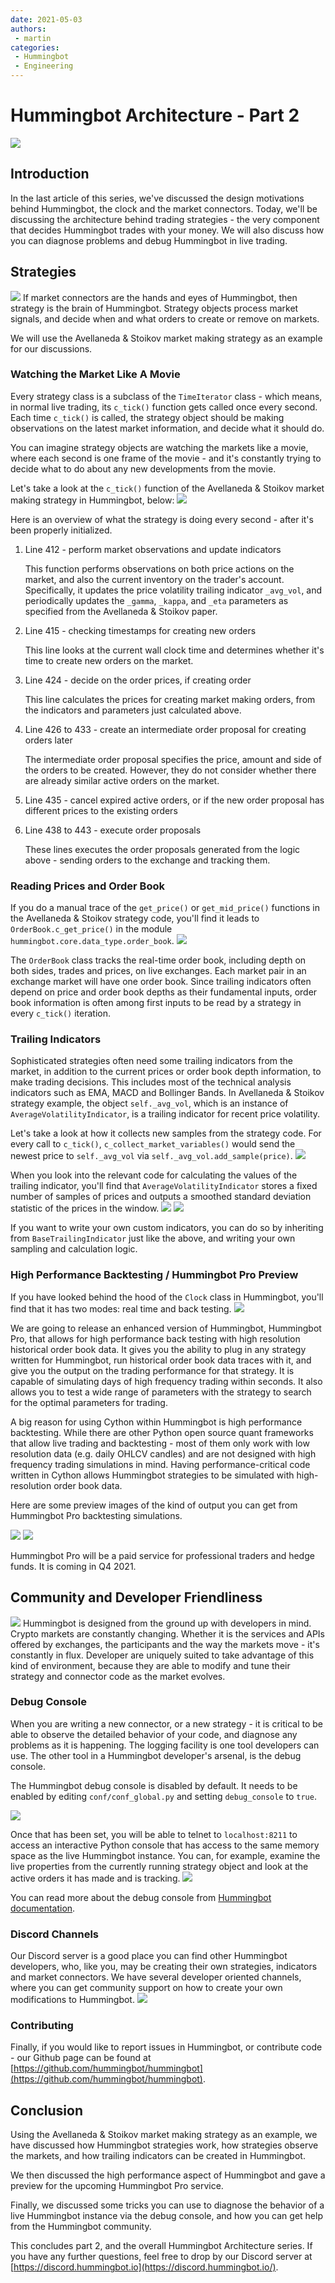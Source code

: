 ```yaml
---
date: 2021-05-03
authors:
 - martin
categories:
 - Hummingbot
 - Engineering
---
```


# Hummingbot Architecture - Part 2

![](./cover.png)

## Introduction

In the last article of this series, we've discussed the design motivations behind Hummingbot, the clock and the market connectors. Today, we'll be discussing the architecture behind trading strategies - the very component that decides Hummingbot trades with your money. We will also discuss how you can diagnose problems and debug Hummingbot in live trading.

<!-- more -->

## Strategies

![](./chess.jpg)
If market connectors are the hands and eyes of Hummingbot, then strategy is the brain of Hummingbot. Strategy objects process market signals, and decide when and what orders to create or remove on markets.

We will use the Avellaneda & Stoikov market making strategy as an example for our discussions.

### Watching the Market Like A Movie

Every strategy class is a subclass of the `TimeIterator` class - which means, in normal live trading, its `c_tick()` function gets called once every second. Each time `c_tick()` is called, the strategy object should be making observations on the latest market information, and decide what it should do.

You can imagine strategy objects are watching the markets like a movie, where each second is one frame of the movie - and it's constantly trying to decide what to do about any new developments from the movie.

Let's take a look at the `c_tick()` function of the Avellaneda & Stoikov market making strategy in Hummingbot, below:
![](./avellaneda.png)

Here is an overview of what the strategy is doing every second - after it's been properly initialized.

1. Line 412 - perform market observations and update indicators

    This function performs observations on both price actions on the market, and also the current inventory on the trader's account. Specifically, it updates the price volatility trailing indicator `_avg_vol`, and periodically updates the `_gamma`, `_kappa`, and `_eta` parameters as specified from the Avellaneda & Stoikov paper.

2. Line 415 - checking timestamps for creating new orders

    This line looks at the current wall clock time and determines whether it's time to create new orders on the market.

3. Line 424 - decide on the order prices, if creating order

    This line calculates the prices for creating market making orders, from the indicators and parameters just calculated above.

4. Line 426 to 433 - create an intermediate order proposal for creating orders later

    The intermediate order proposal specifies the price, amount and side of the orders to be created. However, they do not consider whether there are already similar active orders on the market.

5. Line 435 - cancel expired active orders, or if the new order proposal has different prices to the existing orders
6. Line 438 to 443 - execute order proposals

    These lines executes the order proposals generated from the logic above - sending  orders to the exchange and tracking them.

### Reading Prices and Order Book

If you do a manual trace of the `get_price()` or `get_mid_price()` functions in the Avellaneda & Stoikov strategy code, you'll find it leads to `OrderBook.c_get_price()` in the module `hummingbot.core.data_type.order_book`.
![](./getprice.png)

The `OrderBook` class tracks the real-time order book, including depth on both sides, trades and prices, on live exchanges. Each market pair in an exchange market will have one order book. Since trailing indicators often depend on price and order book depths as their fundamental inputs, order book information is often among first inputs to be read by a strategy in every `c_tick()` iteration.

### Trailing Indicators

Sophisticated strategies often need some trailing indicators from the market, in addition to the current prices or order book depth information, to make trading decisions. This includes most of the technical analysis indicators such as EMA, MACD and Bollinger Bands. In Avellaneda & Stoikov strategy example, the object `self._avg_vol`, which is an instance of `AverageVolatilityIndicator`, is a trailing indicator for recent price volatility.

Let's take a look at how it collects new samples from the strategy code. For every call to `c_tick()`, `c_collect_market_variables()` would send the newest price to `self._avg_vol` via `self._avg_vol.add_sample(price)`.
![](./avi.png)

When you look into the relevant code for calculating the values of the trailing indicator, you'll find that ``AverageVolatilityIndicator`` stores a fixed number of samples of prices and outputs a smoothed standard deviation statistic of the prices in the window.
![](./avi2.png)
![](./avi3.png)

If you want to write your own custom indicators, you can do so by inheriting from ``BaseTrailingIndicator`` just like the above, and writing your own sampling and calculation logic.

### High Performance Backtesting / Hummingbot Pro Preview

If you have looked behind the hood of the `Clock` class in Hummingbot, you'll find that it has two modes: real time and back testing.
![](./clockmode.png)

We are going to release an enhanced version of Hummingbot, Hummingbot Pro, that allows for high performance back testing with high resolution historical order book data. It gives you the ability to plug in any strategy written for Hummingbot, run historical order book data traces with it, and give you the output on the trading performance for that strategy. It is capable of simulating days of high frequency trading within seconds. It also allows you to test a wide range of parameters with the strategy to search for the optimal parameters for trading.

A big reason for using Cython within Hummingbot is high performance backtesting. While there are other Python open source quant frameworks that allow live trading and backtesting - most of them only work with low resolution data (e.g. daily OHLCV candles) and are not designed with high frequency trading simulations in mind. Having performance-critical code written in Cython allows Hummingbot strategies to be simulated with high-resolution order book data.

Here are some preview images of the kind of output you can get from Hummingbot Pro backtesting simulations.

![](./ofc1.png)
![](./ofc2.png)

Hummingbot Pro will be a paid service for professional traders and hedge funds. It is coming in Q4 2021.

## Community and Developer Friendliness
![](./pc.jpg)
Hummingbot is designed from the ground up with developers in mind. Crypto markets are constantly changing. Whether it is the services and APIs offered by exchanges, the participants and the way the markets move - it's constantly in flux. Developer are uniquely suited to take advantage of this kind of environment, because they are able to modify and tune their strategy and connector code as the market evolves.

### Debug Console

When you are writing a new connector, or a new strategy - it is critical to be able to observe the detailed behavior of your code, and diagnose any problems as it is happening. The logging facility is one tool developers can use. The other tool in a Hummingbot developer's arsenal, is the debug console.

The Hummingbot debug console is disabled by default. It needs to be enabled by editing `conf/conf_global.py` and setting `debug_console` to `true`.

![](./telegram.png)

Once that has been set, you will be able to telnet to `localhost:8211` to access an interactive Python console that has access to the same memory space as the live Hummingbot instance. You can, for example, examine the live properties from the currently running strategy object and look at the active orders it has made and is tracking.
![](./debug5.png)

You can read more about the debug console from [Hummingbot documentation](/developers/debug.md).

### Discord Channels

Our Discord server is a good place you can find other Hummingbot developers, who, like you, may be creating their own strategies, indicators and market connectors. We have several developer oriented channels, where you can get community support on how to create your own modifications to Hummingbot.
![](./discord.png)

### Contributing

Finally, if you would like to report issues in Hummingbot, or contribute code - our Github page can be found at [https://github.com/hummingbot/hummingbot](https://github.com/hummingbot/hummingbot).

## Conclusion

Using the Avellaneda & Stoikov market making strategy as an example, we have discussed how Hummingbot strategies work, how strategies observe the markets, and how trailing indicators can be created in Hummingbot.

We then discussed the high performance aspect of Hummingbot and gave a preview for the upcoming Hummingbot Pro service.

Finally, we discussed some tricks you can use to diagnose the behavior of a live Hummingbot instance via the debug console, and how you can get help from the Hummingbot community.

This concludes part 2, and the overall Hummingbot Architecture series. If you have any further questions, feel free to drop by our Discord server at [https://discord.hummingbot.io](https://discord.hummingbot.io/).

